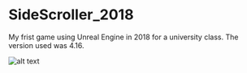 # SideScroller_2018
My frist game using Unreal Engine in 2018 for a university class. The version used was 4.16.

![alt text](http://https://github.com/PedroPPMN/SideScroller_NP1_2018/edit/main/to/img.png)
